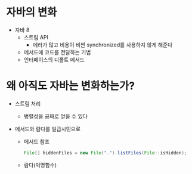 # 자바의 변화
- 자바 8 
	- 스트림 API 
		- 에러가 많고 비용이 비싼 synchronized를 사용하지 않게 해준다
	- 메서드에 코드를 전달하는 기법
	- 인터페이스의 디폴트 메서드

# 왜 아직도 자바는 변화하는가?
- 스트림 처리
	- 병렬성을 공짜로 얻을 수 있다

- 메서드와 람다를 일급시민으로
	- 메서드 참조
		```java
		File[] hiddenFiles = new File(".").listFiles(File::isHidden);
		```
	
	- 람다(익명함수)
